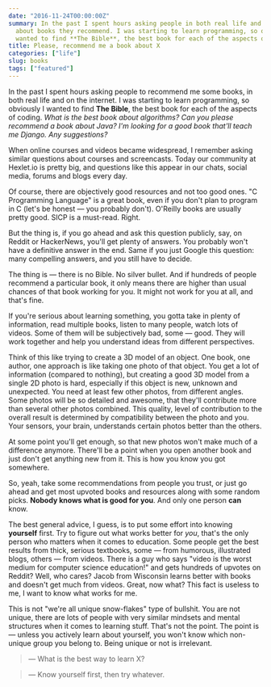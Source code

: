 ```yaml
---
date: "2016-11-24T00:00:00Z"
summary: In the past I spent hours asking people in both real life and on the internet
  about books they recommend. I was starting to learn programming, so obviously I
  wanted to find **The Bible**, the best book for each of the aspects of coding.
title: Please, recommend me a book about X
categories: ["life"]
slug: books
tags: ["featured"]
---
```


In the past I spent hours asking people to recommend me some books, in both real life and on the internet. I was starting to learn programming, so obviously I wanted to find **The Bible**, the best book for each of the aspects of coding. *What is the best book about algorithms? Can you please recommend a book about Java? I'm looking for a good book that'll teach me Django. Any suggestions?*

When online courses and videos became widespread, I remember asking similar questions about courses and screencasts. Today our community at Hexlet.io is pretty big, and questions like this appear in our chats, social media, forums and blogs every day.

Of course, there are objectively good resources and not too good ones. "C Programming Language" is a great book, even if you don't plan to program in C (let's be honest — you probably don't). O'Reilly books are usually pretty good. SICP is a must-read. Right.

But the thing is, if you go ahead and ask this question publicly, say, on Reddit or HackerNews, you'll get plenty of answers. You probably won't have a definitive answer in the end. Same if you just Google this question: many compelling answers, and you still have to decide.

The thing is — there is no Bible. No silver bullet. And if hundreds of people recommend a particular book, it only means there are higher than usual chances of that book working for you. It might not work for you at all, and that's fine.

If you're serious about learning something, you gotta take in plenty of information, read multiple books, listen to many people, watch lots of videos. Some of them will be subjectively bad, some — good. They will work together and help you understand ideas from different perspectives.

Think of this like trying to create a 3D model of an object. One book, one author, one approach is like taking one photo of that object. You get a lot of information (compared to nothing), but creating a good 3D model from a single 2D photo is hard, especially if this object is new, unknown and unexpected. You need at least few other photos, from different angles. Some photos will be so detailed and awesome, that they'll contribute more than several other photos combined. This quality, level of contribution to the overall result is determined by compatibility between the photo and you. Your sensors, your brain, understands certain photos better than the others.

At some point you'll get enough, so that new photos won't make much of a difference anymore. There'll be a point when you open another book and just don't get anything new from it. This is how you know you got somewhere.

So, yeah, take some recommendations from people you trust, or just go ahead and get most upvoted books and resources along with some random picks. **Nobody knows what is good for you**. And only one person **can** know.

The best general advice, I guess, is to put some effort into knowing **yourself** first. Try to figure out what works better for *you*, that's the only person who matters when it comes to education. Some people get the best results from thick, serious textbooks, some — from humorous, illustrated blogs, others — from videos. There is a guy who says "video is the worst medium for computer science education!" and gets hundreds of upvotes on Reddit? Well, who cares? Jacob from Wisconsin learns better with books and doesn't get much from videos. Great, now what? This fact is useless to me, I want to know what works for me.

This is not "we're all unique snow-flakes" type of bullshit. You are not unique, there are lots of people with very similar mindsets and mental structures when it comes to learning stuff. That's not the point. The point is — unless you actively learn about yourself, you won't know which non-unique group you belong to. Being unique or not is irrelevant.

>— What is the best way to learn X?

>— Know yourself first, then try whatever.
